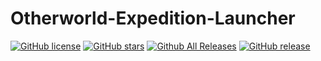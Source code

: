 # Otherworld-Expedition-Launcher

[![GitHub license](https://img.shields.io/github/license/chuyuewei/Otherworld-Expedition-Launcher)](https://github.com/chuyuewei/Otherworld-Expedition-Launcher/main/LICENSE)
[![GitHub stars](https://img.shields.io/github/stars/JDDKCN/KCN-GenshinServer)](https://github.com/JDDKCN/KCN-GenshinServer/stargazers)
[![Github All Releases](https://img.shields.io/github/downloads/JDDKCN/KCN-GenshinServer/total.svg)](https://github.com/JDDKCN/KCN-GenshinServer/releases)
[![GitHub release](https://img.shields.io/github/v/release/JDDKCN/KCN-GenshinServer)](https://github.com/JDDKCN/KCN-GenshinServer/releases/latest)
